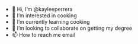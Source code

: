 - 👋 Hi, I’m @kayleeperrera
- 👀 I’m interested in cooking
- 🌱 I’m currently learning cooking
- 💞️ I’m looking to collaborate on getting my degree
- 📫 How to reach me email

<!---
kayleeperrera/kayleeperrera is a ✨ special ✨ repository because its `README.md` (this file) appears on your GitHub profile.
You can click the Preview link to take a look at your changes.
--->
